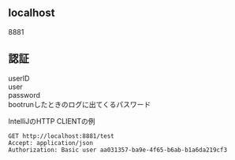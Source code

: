 ## localhost
8881  

## 認証
userID  
user  
password  
bootrunしたときのログに出てくるパスワード  

IntelliJのHTTP CLIENTの例
```
GET http://localhost:8881/test
Accept: application/json
Authorization: Basic user aa031357-ba9e-4f65-b6ab-b1a6da219cf3
```

